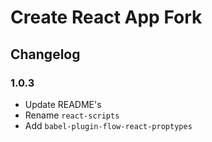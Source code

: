 # Create React App Fork

## Changelog

### 1.0.3
- Update README's
- Rename `react-scripts`
- Add `babel-plugin-flow-react-proptypes`
